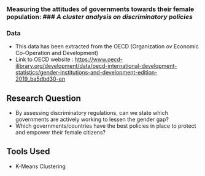 ### Measuring the attitudes of governments towards their female population: ### *A cluster analysis on discriminatory policies*


### Data
- This data has been extracted from the OECD (Organization ov Economic Co-Operation and Development)
- Link to OECD website : https://www.oecd-ilibrary.org/development/data/oecd-international-development-statistics/gender-institutions-and-development-edition-2019_ba5dbd30-en

## Research Question
- By assessing discriminatory regulations, can we state which governments are actively working to lessen the gender gap?
- Which governments/countries have the best policies in place to protect and     empower their female citizens?

## Tools Used
- K-Means Clustering
